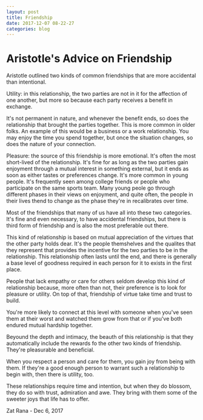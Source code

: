 ```yaml
---
layout: post
title: Friendship
date: 2017-12-07 08-22-27
categories: blog
---
```



# Aristotle's Advice on Friendship

Aristotle outlined two kinds of common friendships that
are more accidental than intentional.

Utility: in this relationship, the two parties are not
in it for the affection of one another, but more so
because each party receives a benefit in exchange.

It's not permanent in nature, and whenever the benefit ends,
so does the relationship that brought the parties together.
This is more common in older folks. An example of this would
be a business or a work relationship. You may enjoy the time
you spend together, but once the situation changes, so does
the nature of your connection.

Pleasure: the source of this friendship is more emotional.
It's often the most short-lived of the relationship. It's
fine for as long as the two parties gain enjoyment through
a mutual interest in something external, but it ends as soon
as either tastes or preferences change. It's more common
in young people. It's frequently seen among college friends
or people who participate on the same sports team. Many young
peole go through different phases in their views on enjoyment,
and quite often, the people in their lives thend to change as
the phase they're in recalibrates over time.

Most of the friendships that many of us have all into these
two categories. It's fine and even necessary, to have accidental
friendships, but there is third form of friendship and
is also the most preferable out there.

This kind of relationship is based on mutual appreciation of
the virtues that the other party holds dear. It's the people
themshelves and the qualites that they represent that provides
the incentive for the two parties to be in the relationship.
This relationship often lasts until the end, and there is
generally a base level of goodness required in each person for
it to exists in the first place.

People that lack empathy or care for others seldom develop this
kind of relationship because, more often than not, their preference
is to look for pleasure or utility. On top of that, friendship of
virtue take time and trust to build.

You're more likely to connect at this level with someone when you've
seen them at their worst and watched them grow from that or if you've
both endured mutual hardship together.

Beyound the depth and intimacy, the beauth of this relationship is that
they automatically include the rewards fo the other two kinds of friendship.
They're pleasurable and beneficial.

When you respect a person and care for them, you gain joy from being
with them. If they're a good enough person to warrant such a relationship
to begin with, then there is utility, too.

These relationships require time and intention, but when they do blossom,
they do so with trust, admiration and awe. They bring with them some of
the sweeter joys that life has to offer.

Zat Rana - Dec 6, 2017
